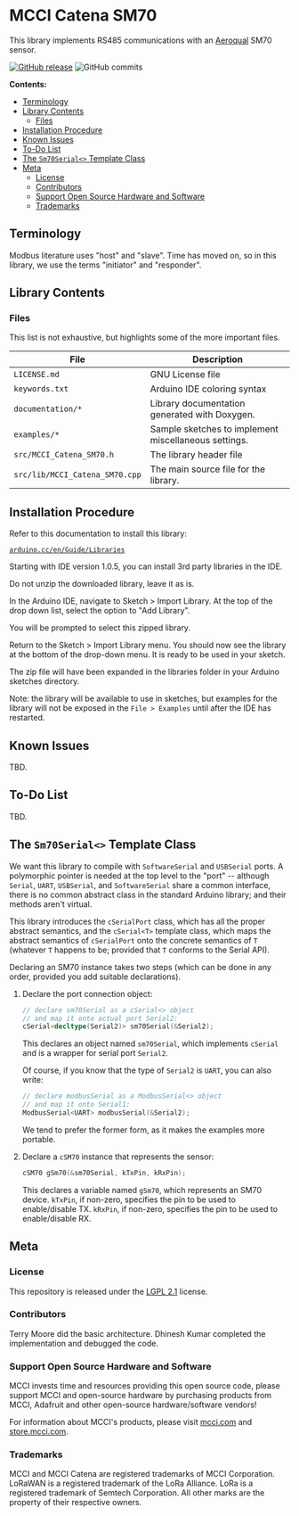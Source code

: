 # MCCI Catena SM70

This library implements RS485 communications with an [Aeroqual](https://www.aeroqual.com) SM70 sensor.

[![GitHub release](https://img.shields.io/github/release/mcci-catena/MCCI_Catena_SM70/all.svg)](https://github.com/mcci-catena/MCCI_Catena_SM70/releases/latest) ![GitHub commits](https://img.shields.io/github/commits-since/mcci-catena/MCCI_Catena_SM70/latest.svg)

**Contents:**

<!--
  This TOC uses the VS Code markdown TOC extension AlanWalk.markdown-toc.
  We strongly recommend updating using VS Code, the markdown-toc extension and the
  bierner.markdown-preview-github-styles extension.  Note that if you are using
  VS Code 1.29 and Markdown TOC 1.5.6, https://github.com/AlanWalk/markdown-toc/issues/65
  applies -- you must change your line-ending to some non-auto value in Settings>
  Text Editor>Files.  `\n` works for me.
-->

<!-- markdownlint-disable MD033 MD004 -->
<!-- markdownlint-capture -->
<!-- markdownlint-disable -->
<!-- TOC depthFrom:2 updateOnSave:true -->

- [Terminology](#terminology)
- [Library Contents](#library-contents)
	- [Files](#files)
- [Installation Procedure](#installation-procedure)
- [Known Issues](#known-issues)
- [To-Do List](#to-do-list)
- [The `Sm70Serial<>` Template Class](#the-sm70serial-template-class)
- [Meta](#meta)
	- [License](#license)
	- [Contributors](#contributors)
	- [Support Open Source Hardware and Software](#support-open-source-hardware-and-software)
	- [Trademarks](#trademarks)

<!-- /TOC -->
<!-- markdownlint-restore -->
<!-- Due to a bug in Markdown TOC, the table is formatted incorrectly if tab indentation is set other than 4. Due to another bug, this comment must be *after* the TOC entry. -->

## Terminology

Modbus literature uses "host" and "slave". Time has moved on, so in this library, we use the terms "initiator" and "responder".

## Library Contents

### Files

This list is not exhaustive, but highlights some of the more important files.

File | Description
-----|------------
`LICENSE.md` | GNU License file
`keywords.txt` | Arduino IDE coloring syntax
`documentation/*` | Library documentation generated with Doxygen.
`examples/*` | Sample sketches to implement miscellaneous settings.
`src/MCCI_Catena_SM70.h` | The library header file
`src/lib/MCCI_Catena_SM70.cpp` | The main source file for the library.

## Installation Procedure

Refer to this documentation to install this library:

[`arduino.cc/en/Guide/Libraries`](https://arduino.cc/en/Guide/Libraries)

Starting with IDE version 1.0.5, you can install 3rd party libraries in the IDE.

Do not unzip the downloaded library, leave it as is.

In the Arduino IDE, navigate to Sketch > Import Library. At the top of the drop down list, select the option to "Add Library".

You will be prompted to select this zipped library.

Return to the Sketch > Import Library menu. You should now see the library at the bottom of the drop-down menu. It is ready to be used in your sketch.

The zip file will have been expanded in the libraries folder in your Arduino sketches directory.

Note: the library will be available to use in sketches, but examples for the library will not be exposed in the `File > Examples` until after the IDE has restarted.

## Known Issues

TBD.

## To-Do List

TBD.

## The `Sm70Serial<>` Template Class

We want this library to compile with `SoftwareSerial` and `USBSerial` ports. A polymorphic pointer is needed at the top level to the "port" -- although `Serial`, `UART`, `USBSerial`, and `SoftwareSerial` share a common interface, there is no common abstract class in the standard Arduino library; and their methods aren't virtual.

This library introduces the `cSerialPort` class, which has all the proper abstract semantics, and the `cSerial<T>` template class, which maps the abstract semantics of `cSerialPort` onto the concrete semantics of `T` (whatever `T` happens to be; provided that `T` conforms to the Serial API).

Declaring an SM70 instance takes two steps (which can be done in any order, provided you add suitable declarations).

1. Declare the port connection object:

   ```c++
   // declare sm70Serial as a cSerial<> object
   // and map it onto actual port Serial2:
   cSerial<decltype(Serial2)> sm70Serial(&Serial2);
   ```

   This declares an object named `sm70Serial`, which implements `cSerial` and is a wrapper for serial port `Serial2`.

   Of course, if you know that the type of `Serial2` is `UART`, you can also write:

   ```c++
   // declare modbusSerial as a ModbusSerial<> object
   // and map it onto Serial1:
   ModbusSerial<UART> modbusSerial(&Serial2);
   ```

   We tend to prefer the former form, as it makes the examples more portable.

2. Declare a `cSM70` instance that represents the sensor:

   ```c++
   cSM70 gSm70(&sm70Serial, kTxPin, kRxPin);
   ```

   This declares a variable named `gSm70`, which represents an SM70 device. `kTxPin`, if non-zero, specifies the pin to be used to enable/disable TX. `kRxPin`, if non-zero, specifies the pin to be used to enable/disable RX.

## Meta

### License

This repository is released under the [LGPL 2.1](./LICENSE.md) license.

### Contributors

Terry Moore did the basic architecture. Dhinesh Kumar completed the implementation and debugged the code.

### Support Open Source Hardware and Software

MCCI invests time and resources providing this open source code, please support MCCI and open-source hardware by purchasing products from MCCI, Adafruit and other open-source hardware/software vendors!

For information about MCCI's products, please visit [mcci.com](https://mcci.com/) and [store.mcci.com](https://store.mcci.com/).

### Trademarks

MCCI and MCCI Catena are registered trademarks of MCCI Corporation. LoRaWAN is a registered trademark of the LoRa Alliance. LoRa is a registered trademark of Semtech Corporation. All other marks are the property of their respective owners.
